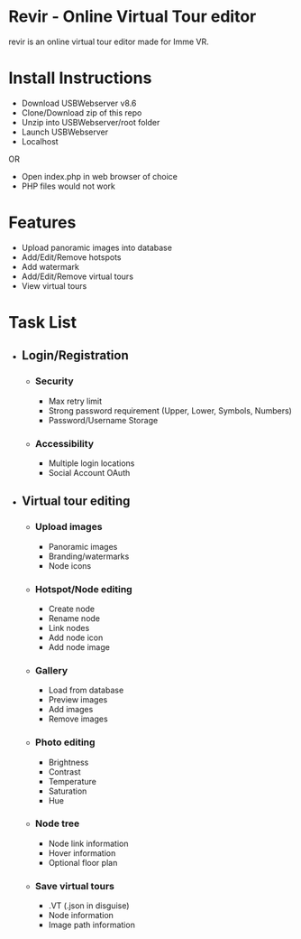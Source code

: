 # Revir - Online Virtual Tour editor

revir is an online virtual tour editor made for Imme VR.

# Install Instructions

-   Download USBWebserver v8.6
-   Clone/Download zip of this repo
-   Unzip into USBWebserver/root folder
-   Launch USBWebserver
-   Localhost

OR

-   Open index.php in web browser of choice
-   PHP files would not work

# Features

-   Upload panoramic images into database
-   Add/Edit/Remove hotspots
-   Add watermark
-   Add/Edit/Remove virtual tours
-   View virtual tours

# Task List

-   ## Login/Registration
    -   ### Security
        -   Max retry limit
        -   Strong password requirement (Upper, Lower, Symbols, Numbers)
        -   Password/Username Storage
    -   ### Accessibility
        -   Multiple login locations
        -   Social Account OAuth
-   ## Virtual tour editing
    -   ### Upload images
        -   Panoramic images
        -   Branding/watermarks
        -   Node icons
    -   ### Hotspot/Node editing
        -   Create node
        -   Rename node
        -   Link nodes
        -   Add node icon
        -   Add node image
    -   ### Gallery
        -   Load from database
        -   Preview images
        -   Add images
        -   Remove images
    -   ### Photo editing
        -   Brightness
        -   Contrast
        -   Temperature
        -   Saturation
        -   Hue
    -   ### Node tree
        -   Node link information
        -   Hover information
        -   Optional floor plan
    -   ### Save virtual tours
        -   .VT (.json in disguise)
        -   Node information
        -   Image path information
